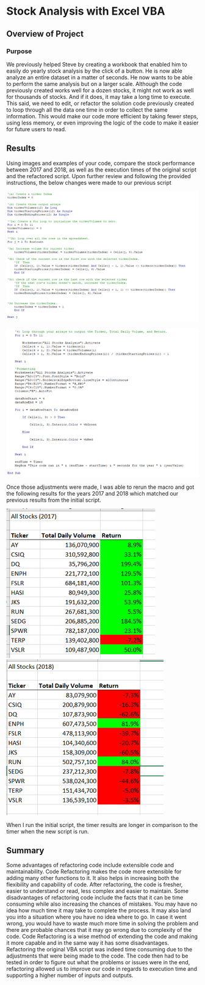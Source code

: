 # Stock Analysis with Excel VBA

## Overview of Project

### Purpose
We previously helped Steve by creating a workbook that enabled him to easily do yearly stock analysis by the click of a button. He is now able analyze an entire dataset in a matter of seconds. He now wants to be able to perform the same analysis but on a larger scale. Although the code previously created works well for a dozen stocks, it might not work as well for thousands of stocks. And if it does, it may take a long time to execute.
This said, we need to edit, or refactor the solution code previously created to loop through all the data one time in order to collect the same information. This would make our code more efficient by taking fewer steps, using less memory, or even improving the logic of the code to make it easier for future users to read.

## Results
Using images and examples of your code, compare the stock performance between 2017 and 2018, as well as the execution times of the original script and the refactored script.
Upon further review and following the provided instructions, the below changes were made to our previous script 

![](Resources/All%20Stocks%20Analysis%20Refactored.PNG)

![](Resources/All%20Stocks%20Analysis%20Refactored2.PNG)

Once those adjustments were made, I was able to rerun the macro and got the following results for the years 2017 and 2018 which matched our previous results from the initial script. 

![](Resources/2017%20-%20Results.PNG) ![](Resources/2018%20-%20Results.PNG)

When I run the initial script, the timer results are longer in comparison to the timer when the new script is run. 



## Summary 
Some advantages of refactoring code include extensible code and maintainability. Code Refactoring makes the code more extensible for adding many other functions to it. It also helps in increasing both the flexibility and capability of code. After refactoring, the code is fresher, easier to understand or read, less complex and easier to maintain. Some disadvantages of refactoring code include the facts that it can be time consuming while also increasing the chances of mistakes. You may have no idea how much time it may take to complete the process. It may also land you into a situation where you have no idea where to go. In case it went wrong, you would have to waste much more time in solving the problem and there are probable chances that it may go wrong due to complexity of the code. Code Refactoring is a wise method of extending the code and making it more capable and in the same way it has some disadvantages. Refactoring the original VBA script was indeed time consuming due to the adjustments that were being made to the code.  The code then had to be tested in order to figure out what the problems or issues were in the end, refactoring allowed us to improve our code in regards to execution time and supporting a higher number of inputs and outputs.
